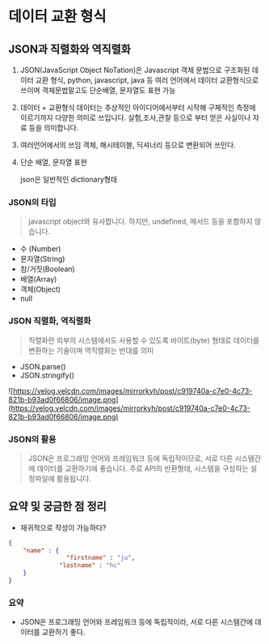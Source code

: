 # 데이터 교환 형식

## JSON과 직렬화와 역직렬화

1. JSON(JavaScript Object NoTation)은 Javascript 객체 문법으로 구조화된 데이터 교환 형식, python, javascript, java 등 여러 언어에서 데이터 교환형식으로 쓰이며 객체문법말고도 단순배열, 문자열도 표현 가능
2.  데이터 + 교환형식
데이터는 추상적인 아이디어에서부터 시작해 구체적인 측정에 이르기까지 다양한 의미로 쓰입니다. 실험,조사,관찰 등으로 부터 얻은 사실이나 자료 등을 의미합니다.
3. 여러언어에서의 쓰임
객체, 해시테이블, 딕셔너리 등으로 변환되어 쓰인다.
4. 단순 배열, 문자열 표현
    
    json은 일반적인 dictionary형태
    

### JSON의 타입

> javascript object와 유사합니다. 하지만, undefined, 메서드 등을 포함하지 않습니다.
> 
- 수 (Number)
- 문자열(String)
- 참/거짓(Boolean)
- 배열(Array)
- 객체(Object)
- null

### JSON 직렬화, 역직렬화

> 직렬화란 외부의 시스템에서도 사용할 수 있도록 바이트(byte) 형태로 데이터를 변환하는 기술이며 역직렬화는 반대를 의미
> 
- JSON.parse()
- JSON.stringify()

![https://velog.velcdn.com/images/mirrorkyh/post/c919740a-c7e0-4c73-821b-b93ad0f66806/image.png](https://velog.velcdn.com/images/mirrorkyh/post/c919740a-c7e0-4c73-821b-b93ad0f66806/image.png)

### JSON의 활용

> JSON은 프로그래밍 언어와 프레임워크 등에 독립적이므로, 서로 다른 시스템간에 데이터를 교환하기에 좋습니다. 주로 API의 반환형태, 시스템을 구성하는 설정파일에 활용됩니다.
> 

## 요약 및 궁금한 점 정리

- 재귀적으로 작성이 가능하다?

```json
{
	"name" : {
				"firstname" : "ju",
			  "lastname" : "hc"
	}
}
```

### 요약

- JSON은 프로그래밍 언어와 프레임워크 등에 독립적이라, 서로 다른 시스템간에 데이터를 교환하기 좋다.